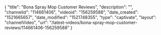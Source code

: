 {
    "title": "Bona Spray Mop Customer Reviews",
    "description": "",
    "channelid": "114661406",
    "videoid": "156259588",
    "date_created": "1521665657",
    "date_modified": "1521748355",
    "type": "captivate",
    "layout": "channelVideo",
    "url": "\/latest-videos\/bona-spray-mop-customer-reviews\/114661406-156259588"
}